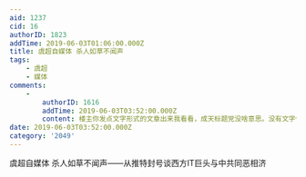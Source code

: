 ```yaml
---
aid: 1237
cid: 16
authorID: 1823
addTime: 2019-06-03T01:06:00.000Z
title: 虞超自媒体 杀人如草不闻声
tags:
    - 虞超
    - 媒体
comments:
    -
        authorID: 1616
        addTime: 2019-06-03T03:52:00.000Z
        content: 楼主你发点文字形式的文章出来我看看，成天标题党没啥意思。没有文字做铺垫我没任何兴趣点击看你的视频。
date: 2019-06-03T03:52:00.000Z
category: '2049'
---
```


虞超自媒体 杀人如草不闻声——从推特封号谈西方IT巨头与中共同恶相济
